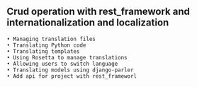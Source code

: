 ## Crud operation  with rest_framework and internationalization and localization
    • Managing translation files
    • Translating Python code
    • Translating templates
    • Using Rosetta to manage translations
    • Allowing users to switch language
    • Translating models using django-parler
    • Add api for project with rest_frameworl